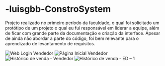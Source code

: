 # -luisgbb-ConstroSystem
Projeto realizado no primeiro período da faculdade, o qual foi solicitado um protótipo de um projeto o qual eu fui responsável em liderar a equipe, além de ficar com grande parte da documentação e criação da interface. Apesar de ainda não abordar a parte do código, foi bem relevante para o aprendizado de levantamento de requisitos. 


![Web Login Vendedor](https://user-images.githubusercontent.com/85948218/158906514-0d858623-a453-4c3a-9796-66995a8e0e60.png)
![Página Inicial Vendedor](https://user-images.githubusercontent.com/85948218/158906516-46336c7e-03ee-40de-aa9e-038dd0e3e85f.png)
![Histórico de venda - Vendedor](https://user-images.githubusercontent.com/85948218/158906518-75a91610-18c1-42e7-83f8-da12647d0768.png)
![Histórico de venda - ED – 1](https://user-images.githubusercontent.com/85948218/158906519-c625acbd-4ce8-4b9c-ad6a-7209963b914b.png)
